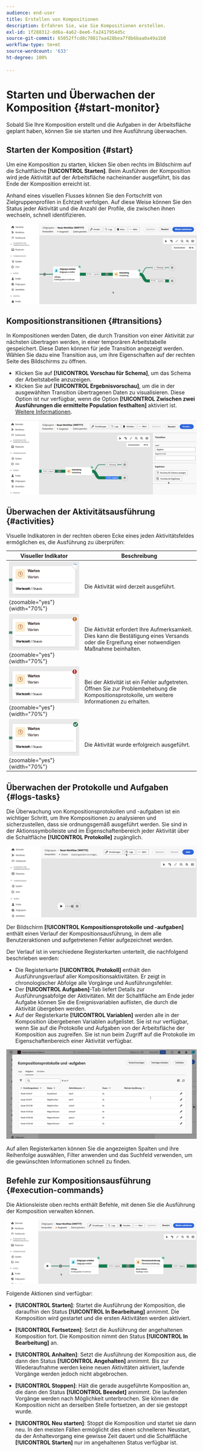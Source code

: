 ```yaml
---
audience: end-user
title: Erstellen von Kompositionen
description: Erfahren Sie, wie Sie Kompositionen erstellen.
exl-id: 1f288312-dd6a-4a62-8ee6-fa2417954d5c
source-git-commit: 65052ffcd8c70817aa428bea7f8b6baa0a49a1b0
workflow-type: tm+mt
source-wordcount: '633'
ht-degree: 100%

---
```


# Starten und Überwachen der Komposition {#start-monitor}

Sobald Sie Ihre Komposition erstellt und die Aufgaben in der Arbeitsfläche geplant haben, können Sie sie starten und ihre Ausführung überwachen.

## Starten der Komposition {#start}

Um eine Komposition zu starten, klicken Sie oben rechts im Bildschirm auf die Schaltfläche **[!UICONTROL Starten]**. Beim Ausführen der Komposition wird jede Aktivität auf der Arbeitsfläche nacheinander ausgeführt, bis das Ende der Komposition erreicht ist.

Anhand eines visuellen Flusses können Sie den Fortschritt von Zielgruppenprofilen in Echtzeit verfolgen. Auf diese Weise können Sie den Status jeder Aktivität und die Anzahl der Profile, die zwischen ihnen wechseln, schnell identifizieren.

![](assets/composition-visual-flow.png)

## Kompositionstransitionen {#transitions}

In Kompositionen werden Daten, die durch Transition von einer Aktivität zur nächsten übertragen werden, in einer temporären Arbeitstabelle gespeichert. Diese Daten können für jede Transition angezeigt werden. Wählen Sie dazu eine Transition aus, um ihre Eigenschaften auf der rechten Seite des Bildschirms zu öffnen.

* Klicken Sie auf **[!UICONTROL Vorschau für Schema]**, um das Schema der Arbeitstabelle anzuzeigen.
* Klicken Sie auf **[!UICONTROL Ergebnisvorschau]**, um die in der ausgewählten Transition übertragenen Daten zu visualisieren. Diese Option ist nur verfügbar, wenn die Option **[!UICONTROL Zwischen zwei Ausführungen die ermittelte Population festhalten]** aktiviert ist. [Weitere Informationen](create-composition.md#settings).

![](assets/transition-preview.png)

## Überwachen der Aktivitätsausführung {#activities}

Visuelle Indikatoren in der rechten oberen Ecke eines jeden Aktivitätsfeldes ermöglichen es, die Ausführung zu überprüfen:

| Visueller Indikator | Beschreibung |
|-----|------------|
| ![](assets/activity-status-pending.png){zoomable="yes"}{width="70%"} | Die Aktivität wird derzeit ausgeführt. |
| ![](assets/activity-status-orange.png){zoomable="yes"}{width="70%"} | Die Aktivität erfordert Ihre Aufmerksamkeit. Dies kann die Bestätigung eines Versands oder die Ergreifung einer notwendigen Maßnahme beinhalten. |
| ![](assets/activity-status-red.png){zoomable="yes"}{width="70%"} | Bei der Aktivität ist ein Fehler aufgetreten. Öffnen Sie zur Problembehebung die Kompositionsprotokolle, um weitere Informationen zu erhalten. |
| ![](assets/activity-status-green.png){zoomable="yes"}{width="70%"} | Die Aktivität wurde erfolgreich ausgeführt. |

## Überwachen der Protokolle und Aufgaben {#logs-tasks}

Die Überwachung von Kompositionsprotokollen und -aufgaben ist ein wichtiger Schritt, um Ihre Kompositionen zu analysieren und sicherzustellen, dass sie ordnungsgemäß ausgeführt werden. Sie sind in der Aktionssymbolleiste und im Eigenschaftenbereich jeder Aktivität über die Schaltfläche **[!UICONTROL Protokolle]** zugänglich.

![](assets/logs-button.png)

Der Bildschirm **[!UICONTROL Kompositionsprotokolle und -aufgaben]** enthält einen Verlauf der Kompositionsausführung, in dem alle Benutzeraktionen und aufgetretenen Fehler aufgezeichnet werden. 

<!-- à confirmer, pas trouvé dans les options = The workflow history is saved for the duration specified in the workflow execution options. During this duration, all the messages are therefore saved, even after a restart. If you do not want to save the messages from a previous execution, you have to purge the history by clicking the ![](assets/delete_darkgrey-24px.png) button.-->

Der Verlauf ist in verschiedene Registerkarten unterteilt, die nachfolgend beschrieben werden:

* Die Registerkarte **[!UICONTROL Protokoll]** enthält den Ausführungsverlauf aller Kompositionsaktivitäten. Er zeigt in chronologischer Abfolge alle Vorgänge und Ausführungsfehler.
* Der **[!UICONTROL Aufgaben]**-Tab liefert Details zur Ausführungsabfolge der Aktivitäten. Mit der Schaltfläche am Ende jeder Aufgabe können Sie die Ereignisvariablen auflisten, die durch die Aktivität übergeben werden.
* Auf der Registerkarte **[!UICONTROL Variablen]** werden alle in der Komposition übergebenen Variablen aufgelistet. Sie ist nur verfügbar, wenn Sie auf die Protokolle und Aufgaben von der Arbeitsfläche der Komposition aus zugreifen. Sie ist nun beim Zugriff auf die Protokolle im Eigenschaftenbereich einer Aktivität verfügbar.  <!-- à confirmer-->

![](assets/logs-tasks.png)

Auf allen Registerkarten können Sie die angezeigten Spalten und ihre Reihenfolge auswählen, Filter anwenden und das Suchfeld verwenden, um die gewünschten Informationen schnell zu finden.

## Befehle zur Kompositionsausführung {#execution-commands}

Die Aktionsleiste oben rechts enthält Befehle, mit denen Sie die Ausführung der Komposition verwalten können. 

![](assets/execution-actions.png)

Folgende Aktionen sind verfügbar: 

* **[!UICONTROL Starten]**: Startet die Ausführung der Komposition, die daraufhin den Status **[!UICONTROL In Bearbeitung]** annimmt. Die Komposition wird gestartet und die ersten Aktivitäten werden aktiviert.

* **[!UICONTROL Fortsetzen]**: Setzt die Ausführung der angehaltenen Komposition fort. Die Komposition nimmt den Status **[!UICONTROL In Bearbeitung]** an.

* **[!UICONTROL Anhalten]**: Setzt die Ausführung der Komposition aus, die dann den Status **[!UICONTROL Angehalten]** annimmt. Bis zur Wiederaufnahme werden keine neuen Aktivitäten aktiviert, laufende Vorgänge werden jedoch nicht abgebrochen.

* **[!UICONTROL Stoppen]**: Hält die gerade ausgeführte Komposition an, die dann den Status **[!UICONTROL Beendet]** annimmt. Die laufenden Vorgänge werden nach Möglichkeit unterbrochen. Sie können die Komposition nicht an derselben Stelle fortsetzen, an der sie gestoppt wurde.

* **[!UICONTROL Neu starten]**: Stoppt die Komposition und startet sie dann neu. In den meisten Fällen ermöglicht dies einen schnelleren Neustart, da der Anhaltevorgang eine gewisse Zeit dauert und die Schaltfläche **[!UICONTROL Starten]** nur im angehaltenen Status verfügbar ist.
